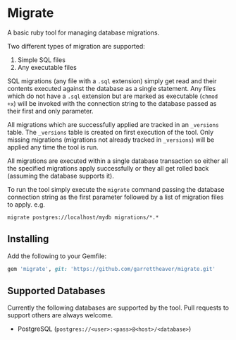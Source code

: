 # Migrate
A basic ruby tool for managing database migrations.

Two different types of migration are supported:

1. Simple SQL files
2. Any executable files

SQL migrations (any file with a `.sql` extension) simply get read and their contents executed against the database as a single statement. Any files which do not have a `.sql` extension but are marked as executable (`chmod +x`) will be invoked with the connection string to the database passed as their first and only parameter.

All migrations which are successfully applied are tracked in an `_versions` table. The `_versions` table is created on first execution of the tool. Only missing migrations (migrations not already tracked in `_versions`) will be applied any time the tool is run.

All migrations are executed within a single database transaction so either all the specified migrations apply successfully or they all get rolled back (assuming the database supports it).

To run the tool simply execute the `migrate` command passing the database connection string as the first parameter followed by a list of migration files to apply. e.g.
```shell
migrate postgres://localhost/mydb migrations/*.*
```

## Installing
Add the following to your Gemfile:
```ruby
gem 'migrate', git: 'https://github.com/garrettheaver/migrate.git'
```

## Supported Databases
Currently the following databases are supported by the tool. Pull requests to support others are always welcome.

* PostgreSQL (`postgres://<user>:<pass>@<host>/<database>`)


